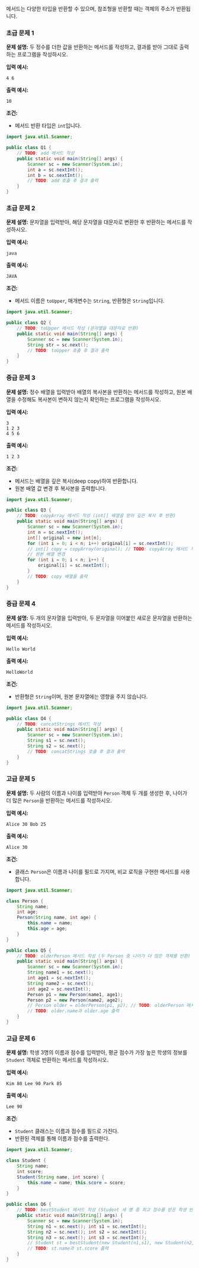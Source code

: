 메서드는 다양한 타입을 반환할 수 있으며, 참조형을 반환할 때는 객체의 주소가 반환됩니다.

### 초급 문제 1

**문제 설명:** 두 정수를 더한 값을 반환하는 메서드를 작성하고, 결과를 받아 그대로 출력하는 프로그램을 작성하시오.

**입력 예시:**

```
4 6
```

**출력 예시:**

```
10
```

**조건:**

- 메서드 반환 타입은 `int`입니다.

```java
import java.util.Scanner;

public class Q1 {
    // TODO: add 메서드 작성
    public static void main(String[] args) {
        Scanner sc = new Scanner(System.in);
        int a = sc.nextInt();
        int b = sc.nextInt();
        // TODO: add 호출 후 결과 출력
    }
}
```

### 초급 문제 2

**문제 설명:** 문자열을 입력받아, 해당 문자열을 대문자로 변환한 후 반환하는 메서드를 작성하시오.

**입력 예시:**

```
java
```

**출력 예시:**

```
JAVA
```

**조건:**

- 메서드 이름은 `toUpper`, 매개변수는 `String`, 반환형은 `String`입니다.

```java
import java.util.Scanner;

public class Q2 {
    // TODO: toUpper 메서드 작성 (문자열을 대문자로 반환)
    public static void main(String[] args) {
        Scanner sc = new Scanner(System.in);
        String str = sc.next();
        // TODO: toUpper 호출 후 결과 출력
    }
}
```

### 중급 문제 3

**문제 설명:** 정수 배열을 입력받아 배열의 복사본을 반환하는 메서드를 작성하고, 원본 배열을 수정해도 복사본이 변하지 않는지 확인하는 프로그램을 작성하시오.

**입력 예시:**

```
3
1 2 3
4 5 6
```

**출력 예시:**

```
1 2 3
```

**조건:**

- 메서드는 배열을 깊은 복사(deep copy)하여 반환합니다.
- 원본 배열 값 변경 후 복사본을 출력합니다.

```java
import java.util.Scanner;

public class Q3 {
    // TODO: copyArray 메서드 작성 (int[] 배열을 받아 깊은 복사 후 반환)
    public static void main(String[] args) {
        Scanner sc = new Scanner(System.in);
        int n = sc.nextInt();
        int[] original = new int[n];
        for (int i = 0; i < n; i++) original[i] = sc.nextInt();
        // int[] copy = copyArray(original); // TODO: copyArray 메서드 작성 후 주석 해제
        // 원본 배열 변경
        for (int i = 0; i < n; i++) {
            original[i] = sc.nextInt();
        }
        // TODO: copy 배열을 출력
    }
}
```

### 중급 문제 4

**문제 설명:** 두 개의 문자열을 입력받아, 두 문자열을 이어붙인 새로운 문자열을 반환하는 메서드를 작성하시오.

**입력 예시:**

```
Hello World
```

**출력 예시:**

```
HelloWorld
```

**조건:**

- 반환형은 `String`이며, 원본 문자열에는 영향을 주지 않습니다.

```java
import java.util.Scanner;

public class Q4 {
    // TODO: concatStrings 메서드 작성
    public static void main(String[] args) {
        Scanner sc = new Scanner(System.in);
        String s1 = sc.next();
        String s2 = sc.next();
        // TODO: concatStrings 호출 후 결과 출력
    }
}
```

### 고급 문제 5

**문제 설명:** 두 사람의 이름과 나이를 입력받아 `Person` 객체 두 개를 생성한 후, 나이가 더 많은 `Person`을 반환하는 메서드를 작성하시오.

**입력 예시:**

```
Alice 30 Bob 25
```

**출력 예시:**

```
Alice 30
```

**조건:**

- 클래스 `Person`은 이름과 나이를 필드로 가지며, 비교 로직을 구현한 메서드를 사용합니다.

```java
import java.util.Scanner;

class Person {
    String name;
    int age;
    Person(String name, int age) {
        this.name = name;
        this.age = age;
    }
}

public class Q5 {
    // TODO: olderPerson 메서드 작성 (두 Person 중 나이가 더 많은 객체를 반환)
    public static void main(String[] args) {
        Scanner sc = new Scanner(System.in);
        String name1 = sc.next();
        int age1 = sc.nextInt();
        String name2 = sc.next();
        int age2 = sc.nextInt();
        Person p1 = new Person(name1, age1);
        Person p2 = new Person(name2, age2);
        // Person older = olderPerson(p1, p2); // TODO: olderPerson 메서드 작성 후 주석 해제
        // TODO: older.name과 older.age 출력
    }
}
```

### 고급 문제 6

**문제 설명:** 학생 3명의 이름과 점수를 입력받아, 평균 점수가 가장 높은 학생의 정보를 `Student` 객체로 반환하는 메서드를 작성하시오.

**입력 예시:**

```
Kim 80 Lee 90 Park 85
```

**출력 예시:**

```
Lee 90
```

**조건:**

- `Student` 클래스는 이름과 점수를 필드로 가진다.
- 반환된 객체를 통해 이름과 점수를 출력한다.

```java
import java.util.Scanner;

class Student {
    String name;
    int score;
    Student(String name, int score) {
        this.name = name; this.score = score;
    }
}

public class Q6 {
    // TODO: bestStudent 메서드 작성 (Student 세 명 중 최고 점수를 받은 학생 반환)
    public static void main(String[] args) {
        Scanner sc = new Scanner(System.in);
        String n1 = sc.next(); int s1 = sc.nextInt();
        String n2 = sc.next(); int s2 = sc.nextInt();
        String n3 = sc.next(); int s3 = sc.nextInt();
        // Student st = bestStudent(new Student(n1,s1), new Student(n2,s2), new Student(n3,s3)); // TODO: bestStudent 메서드 작성 후 주석 해제
        // TODO: st.name과 st.score 출력
    }
}
```